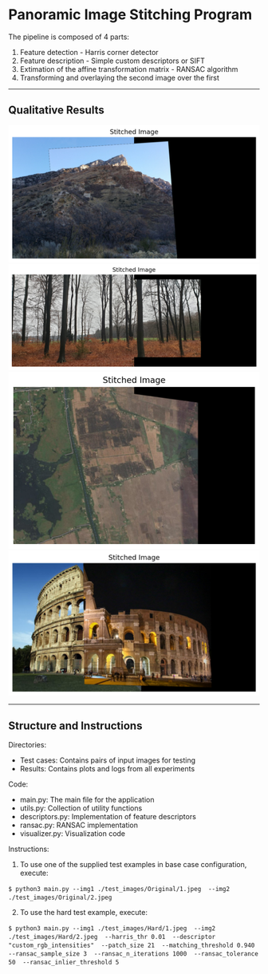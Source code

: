 # Panoramic Image Stitching Program

The pipeline is composed of 4 parts:
1. Feature detection - Harris corner detector
2. Feature description - Simple custom descriptors or SIFT
3. Extimation of the affine transformation matrix - RANSAC algorithm
4. Transforming and overlaying the second image over the first

----------------------------------------------

## Qualitative Results

![alt text](https://github.com/cnmy-ro/image-stitching/blob/master/Results/Qualitative%20tests/simple2-stitched.png)
![alt text](https://github.com/cnmy-ro/image-stitching/blob/master/Results/Qualitative%20tests/simple3-stitched.png)
![alt text](https://github.com/cnmy-ro/image-stitching/blob/master/Results/Qualitative%20tests/simple4-stitched.png)
![alt text](https://github.com/cnmy-ro/image-stitching/blob/master/Results/Qualitative%20tests/hard-stitched.png)

----------------------------------------------

## Structure and Instructions

Directories:
- Test cases: Contains pairs of input images for testing
- Results: Contains plots and logs from all experiments

Code:
- main.py: The main file for the application
- utils.py: Collection of utility functions
- descriptors.py: Implementation of feature descriptors
- ransac.py: RANSAC implementation
- visualizer.py: Visualization code

Instructions:

1. To use one of the supplied test examples in base case configuration, execute:

`
    $ python3 main.py --img1 ./test_images/Original/1.jpeg 
                      --img2 ./test_images/Original/2.jpeg
`

2. To use the hard test example, execute:

`
    $ python3 main.py --img1 ./test_images/Hard/1.jpeg 
                      --img2 ./test_images/Hard/2.jpeg 
                      --harris_thr 0.01 
                      --descriptor "custom_rgb_intensities" 
                      --patch_size 21 
                      --matching_threshold 0.940 
                      --ransac_sample_size 3 
                      --ransac_n_iterations 1000 
                      --ransac_tolerance 50 
                      --ransac_inlier_threshold 5
`

